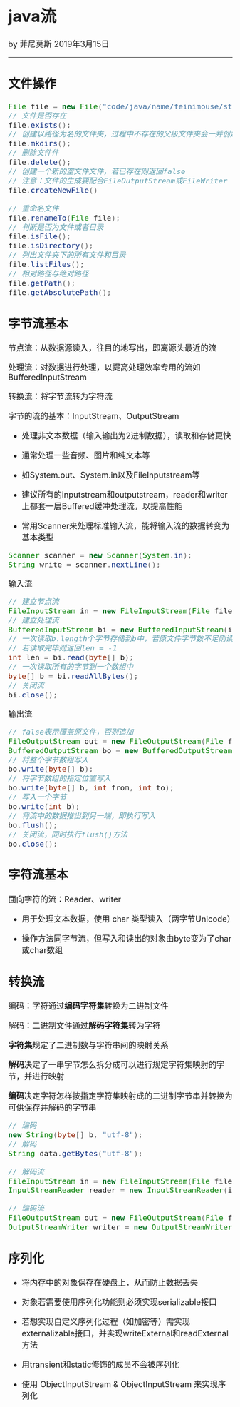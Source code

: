 <font size="4">

# java流

by 菲尼莫斯 2019年3月15日

---

## 文件操作

```java
File file = new File("code/java/name/feinimouse/study")
// 文件是否存在
file.exists();
// 创建以路径为名的文件夹，过程中不存在的父级文件夹会一并创建
file.mkdirs();
// 删除文件件
file.delete();
// 创建一个新的空文件文件，若已存在则返回false
// 注意：文件的生成要配合FileOutputStream或FileWriter
file.createNewFile()

// 重命名文件
file.renameTo(File file);
// 判断是否为文件或者目录
file.isFile();
file.isDirectory();
// 列出文件夹下的所有文件和目录
file.listFiles();
// 相对路径与绝对路径
file.getPath();
file.getAbsolutePath();
```

## 字节流基本

节点流：从数据源读入，往目的地写出，即离源头最近的流

处理流：对数据进行处理，以提高处理效率专用的流如 BufferedInputStream

转换流：将字节流转为字符流

字节的流的基本：InputStream、OutputStream

* 处理非文本数据（输入输出为2进制数据），读取和存储更快

* 通常处理一些音频、图片和纯文本等

* 如System.out、System.in以及FileInputstream等

* 建议所有的inputstream和outputstream，reader和writer上都套一层Buffered缓冲处理流，以提高性能

* 常用Scanner来处理标准输入流，能将输入流的数据转变为基本类型

```java
Scanner scanner = new Scanner(System.in);
String write = scanner.nextLine();
```

输入流

```java
// 建立节点流
FileInputStream in = new FileInputStream(File file);
// 建立处理流
BufferedInputStream bi = new BufferedInputStream(in);
// 一次读取b.length个字节存储到b中，若原文件字节数不足则读取len个字节存到b中
// 若读取完毕则返回len = -1
int len = bi.read(byte[] b);
// 一次读取所有的字节到一个数组中
byte[] b = bi.readAllBytes();
// 关闭流
bi.close();
```

输出流

```java
// false表示覆盖原文件，否则追加
FileOutputStream out = new FileOutputStream(File file, false);
BufferedOutputStream bo = new BufferedOutputStream(out);
// 将整个字节数组写入
bo.write(byte[] b);
// 将字节数组的指定位置写入
bo.write(byte[] b, int from, int to);
// 写入一个字节
bo.write(int b);
// 将流中的数据推出到另一端，即执行写入
bo.flush();
// 关闭流，同时执行flush()方法
bo.close();

```

## 字符流基本

面向字符的流：Reader、writer

* 用于处理文本数据，使用 char 类型读入（两字节Unicode）

* 操作方法同字节流，但写入和读出的对象由byte变为了char或char数组

## 转换流

编码：字符通过**编码字符集**转换为二进制文件

解码：二进制文件通过**解码字符集**转为字符

**字符集**规定了二进制数与字符串间的映射关系

**解码**决定了一串字节怎么拆分成可以进行规定字符集映射的字节，并进行映射

**编码**决定字符怎样按指定字符集映射成的二进制字节串并转换为可供保存并解码的字节串

```java
// 编码
new String(byte[] b, "utf-8");
// 解码
String data.getBytes("utf-8");

// 解码流
FileInputStream in = new FileInputStream(File file);
InputStreamReader reader = new InputStreamReader(in, "utf-8");

// 编码流
FileOutputStream out = new FileOutputStream(File file);
OutputStreamWriter writer = new OutputStreamWriter(out, "utf-8");

```

## 序列化

* 将内存中的对象保存在硬盘上，从而防止数据丢失

* 对象若需要使用序列化功能则必须实现serializable接口

* 若想实现自定义序列化过程（如加密等）需实现externalizable接口，并实现writeExternal和readExternal方法

* 用transient和static修饰的成员不会被序列化

* 使用 ObjectInputStream & ObjectInputStream 来实现序列化

</font>
